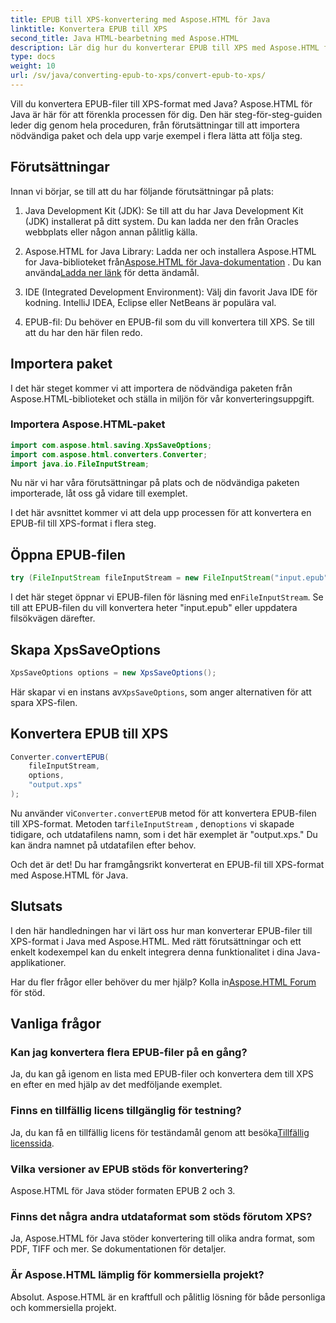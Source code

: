 ```yaml
---
title: EPUB till XPS-konvertering med Aspose.HTML för Java
linktitle: Konvertera EPUB till XPS
second_title: Java HTML-bearbetning med Aspose.HTML
description: Lär dig hur du konverterar EPUB till XPS med Aspose.HTML för Java. En steg-för-steg-guide för sömlös konvertering från EPUB till XPS. Prova nu!
type: docs
weight: 10
url: /sv/java/converting-epub-to-xps/convert-epub-to-xps/
---
```


Vill du konvertera EPUB-filer till XPS-format med Java? Aspose.HTML för Java är här för att förenkla processen för dig. Den här steg-för-steg-guiden leder dig genom hela proceduren, från förutsättningar till att importera nödvändiga paket och dela upp varje exempel i flera lätta att följa steg.

## Förutsättningar

Innan vi börjar, se till att du har följande förutsättningar på plats:

1. Java Development Kit (JDK): Se till att du har Java Development Kit (JDK) installerat på ditt system. Du kan ladda ner den från Oracles webbplats eller någon annan pålitlig källa.

2. Aspose.HTML for Java Library: Ladda ner och installera Aspose.HTML for Java-biblioteket från[Aspose.HTML för Java-dokumentation](https://reference.aspose.com/html/java/) . Du kan använda[Ladda ner länk](https://releases.aspose.com/html/java/) för detta ändamål.

3. IDE (Integrated Development Environment): Välj din favorit Java IDE för kodning. IntelliJ IDEA, Eclipse eller NetBeans är populära val.

4. EPUB-fil: Du behöver en EPUB-fil som du vill konvertera till XPS. Se till att du har den här filen redo.

## Importera paket

I det här steget kommer vi att importera de nödvändiga paketen från Aspose.HTML-biblioteket och ställa in miljön för vår konverteringsuppgift.

### Importera Aspose.HTML-paket

```java
import com.aspose.html.saving.XpsSaveOptions;
import com.aspose.html.converters.Converter;
import java.io.FileInputStream;
```

Nu när vi har våra förutsättningar på plats och de nödvändiga paketen importerade, låt oss gå vidare till exemplet.

I det här avsnittet kommer vi att dela upp processen för att konvertera en EPUB-fil till XPS-format i flera steg.

## Öppna EPUB-filen

```java
try (FileInputStream fileInputStream = new FileInputStream("input.epub")) {
```

 I det här steget öppnar vi EPUB-filen för läsning med en`FileInputStream`. Se till att EPUB-filen du vill konvertera heter "input.epub" eller uppdatera filsökvägen därefter.

## Skapa XpsSaveOptions

```java
XpsSaveOptions options = new XpsSaveOptions();
```

Här skapar vi en instans av`XpsSaveOptions`, som anger alternativen för att spara XPS-filen.

## Konvertera EPUB till XPS

```java
Converter.convertEPUB(
    fileInputStream,
    options,
    "output.xps"
);
```

 Nu använder vi`Converter.convertEPUB` metod för att konvertera EPUB-filen till XPS-format. Metoden tar`fileInputStream` , den`options` vi skapade tidigare, och utdatafilens namn, som i det här exemplet är "output.xps." Du kan ändra namnet på utdatafilen efter behov.

Och det är det! Du har framgångsrikt konverterat en EPUB-fil till XPS-format med Aspose.HTML för Java.

## Slutsats

I den här handledningen har vi lärt oss hur man konverterar EPUB-filer till XPS-format i Java med Aspose.HTML. Med rätt förutsättningar och ett enkelt kodexempel kan du enkelt integrera denna funktionalitet i dina Java-applikationer.

 Har du fler frågor eller behöver du mer hjälp? Kolla in[Aspose.HTML Forum](https://forum.aspose.com/) för stöd.

## Vanliga frågor

### Kan jag konvertera flera EPUB-filer på en gång?
Ja, du kan gå igenom en lista med EPUB-filer och konvertera dem till XPS en efter en med hjälp av det medföljande exemplet.

### Finns en tillfällig licens tillgänglig för testning?
Ja, du kan få en tillfällig licens för teständamål genom att besöka[Tillfällig licenssida](https://purchase.aspose.com/temporary-license/).

### Vilka versioner av EPUB stöds för konvertering?
Aspose.HTML för Java stöder formaten EPUB 2 och 3.

### Finns det några andra utdataformat som stöds förutom XPS?
Ja, Aspose.HTML för Java stöder konvertering till olika andra format, som PDF, TIFF och mer. Se dokumentationen för detaljer.

### Är Aspose.HTML lämplig för kommersiella projekt?
Absolut. Aspose.HTML är en kraftfull och pålitlig lösning för både personliga och kommersiella projekt.